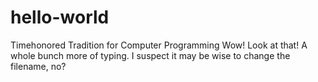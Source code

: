 # hello-world
Timehonored Tradition for Computer Programming
Wow! Look at that! A whole bunch more of typing. I suspect it may be wise to change the filename, no?
